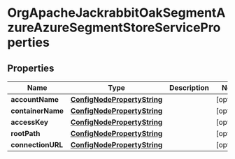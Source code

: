 
# OrgApacheJackrabbitOakSegmentAzureAzureSegmentStoreServiceProperties

## Properties
Name | Type | Description | Notes
------------ | ------------- | ------------- | -------------
**accountName** | [**ConfigNodePropertyString**](ConfigNodePropertyString.md) |  |  [optional]
**containerName** | [**ConfigNodePropertyString**](ConfigNodePropertyString.md) |  |  [optional]
**accessKey** | [**ConfigNodePropertyString**](ConfigNodePropertyString.md) |  |  [optional]
**rootPath** | [**ConfigNodePropertyString**](ConfigNodePropertyString.md) |  |  [optional]
**connectionURL** | [**ConfigNodePropertyString**](ConfigNodePropertyString.md) |  |  [optional]



